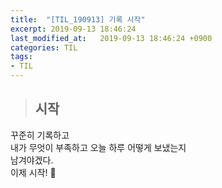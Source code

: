 ```yaml
---
title:  "[TIL_190913] 기록 시작"
excerpt: 2019-09-13 18:46:24
last_modified_at:   2019-09-13 18:46:24 +0900
categories: TIL
tags:
- TIL
---
```


>## 시작  
  
꾸준히 기록하고  
내가 무엇이 부족하고 오늘 하루 어떻게 보냈는지  
남겨야겠다.  
이제 시작! &#128587;
  
